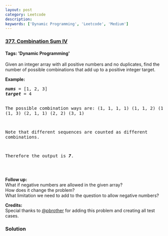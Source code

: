 ```yaml
---
layout: post
category: Leetcode
description: 
keywords: ['Dynamic Programming', 'Leetcode', 'Medium']
---
```

### [377. Combination Sum IV](https://leetcode.com/problems/combination-sum-iv)

#### Tags: 'Dynamic Programming'

<div class="content__u3I1 question-content__JfgR"><div><p>Given an integer array with all positive numbers and no duplicates, find the number of possible combinations that add up to a positive integer target.</p>
<p><b>Example:</b></p>
<pre><i><b>nums</b></i> = [1, 2, 3]
<i><b>target</b></i> = 4

The possible combination ways are:
(1, 1, 1, 1)
(1, 1, 2)
(1, 2, 1)
(1, 3)
(2, 1, 1)
(2, 2)
(3, 1)

Note that different sequences are counted as different combinations.

Therefore the output is <i><b>7</b></i>.
</pre>
<p> </p>
<p><b>Follow up:</b><br/>
What if negative numbers are allowed in the given array?<br/>
How does it change the problem?<br/>
What limitation we need to add to the question to allow negative numbers?</p>
<p><b>Credits:</b><br/>
Special thanks to <a href="https://leetcode.com/pbrother/">@pbrother</a> for adding this problem and creating all test cases.</p>
</div></div>

### Solution
